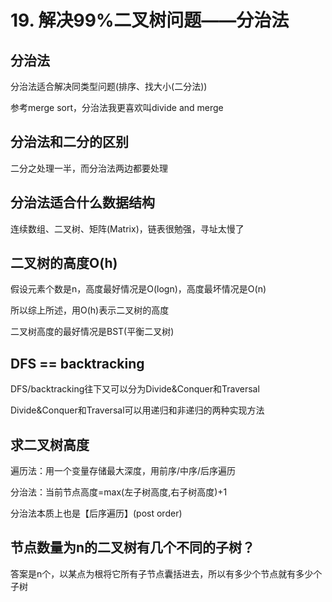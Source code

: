 # 19. 解决99%二叉树问题——分治法

## 分治法

分治法适合解决同类型问题(排序、找大小(二分法))

参考merge sort，分治法我更喜欢叫divide and merge

## 分治法和二分的区别

二分之处理一半，而分治法两边都要处理

## 分治法适合什么数据结构

连续数组、二叉树、矩阵(Matrix)，链表很勉强，寻址太慢了

## 二叉树的高度O(h)

假设元素个数是n，高度最好情况是O(logn)，高度最坏情况是O(n)

所以综上所述，用O(h)表示二叉树的高度

二叉树高度的最好情况是BST(平衡二叉树)

## DFS == backtracking

DFS/backtracking往下又可以分为Divide&Conquer和Traversal

Divide&Conquer和Traversal可以用递归和非递归的两种实现方法

## 求二叉树高度

遍历法：用一个变量存储最大深度，用前序/中序/后序遍历

分治法：当前节点高度=max(左子树高度,右子树高度)+1

分治法本质上也是【后序遍历】(post order)

## 节点数量为n的二叉树有几个不同的子树？

答案是n个，以某点为根将它所有子节点囊括进去，所以有多少个节点就有多少个子树
